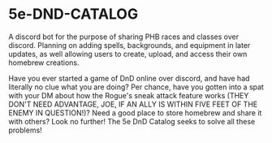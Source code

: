 # 5e-DND-CATALOG
A discord bot for the purpose of sharing PHB races and classes over discord. Planning on adding spells, backgrounds, and equipment in 
later updates, as well allowing users to create, upload, and access their own homebrew creations.

Have you ever started a game of DnD online over discord, and have had literally no clue what you are doing? Per chance, have you
gotten into a spat with your DM about how the Rogue's sneak attack feature works (THEY DON'T NEED ADVANTAGE, JOE, IF AN ALLY IS WITHIN
FIVE FEET OF THE ENEMY IN QUESTION!)? Need a good place to store homebrew and share it with others? Look no further! The 5e DnD Catalog
seeks to solve all these problems!
